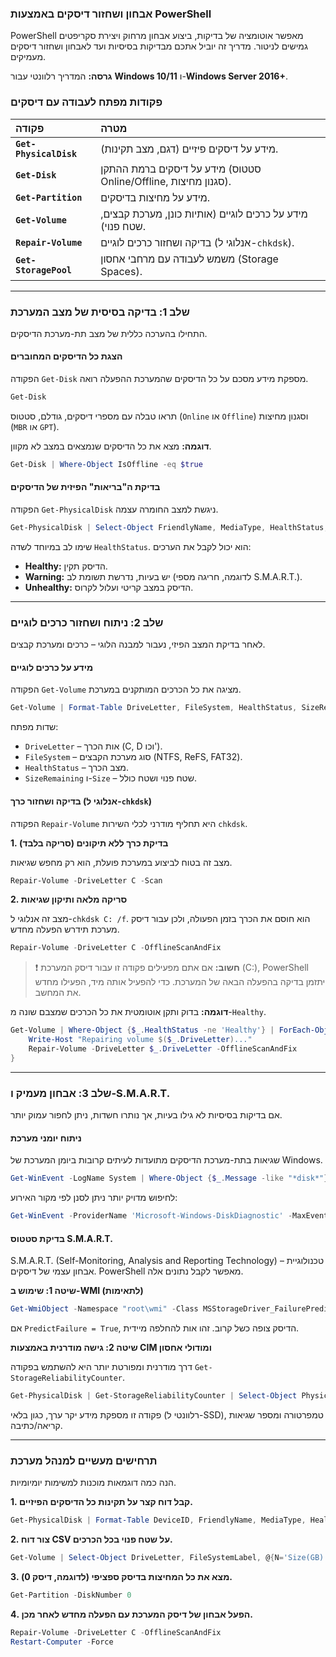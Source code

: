 ### אבחון ושחזור דיסקים באמצעות PowerShell

PowerShell מאפשר אוטומציה של בדיקות, ביצוע אבחון מרחוק ויצירת סקריפטים גמישים לניטור. מדריך זה יוביל אתכם מבדיקות בסיסיות ועד לאבחון ושחזור דיסקים מעמיקים.

**גרסה:** המדריך רלוונטי עבור **Windows 10/11** ו-**Windows Server 2016+**.

### פקודות מפתח לעבודה עם דיסקים

| פקודה | מטרה |
| :--- | :--- |
| **`Get-PhysicalDisk`** | מידע על דיסקים פיזיים (דגם, מצב תקינות). |
| **`Get-Disk`** | מידע על דיסקים ברמת ההתקן (סטטוס Online/Offline, סגנון מחיצות). |
| **`Get-Partition`** | מידע על מחיצות בדיסקים. |
| **`Get-Volume`** | מידע על כרכים לוגיים (אותיות כונן, מערכת קבצים, שטח פנוי). |
| **`Repair-Volume`** | בדיקה ושחזור כרכים לוגיים (אנלוגי ל-`chkdsk`). |
| **`Get-StoragePool`** | משמש לעבודה עם מרחבי אחסון (Storage Spaces). |

---

### שלב 1: בדיקה בסיסית של מצב המערכת

התחילו בהערכה כללית של מצב תת-מערכת הדיסקים.

#### הצגת כל הדיסקים המחוברים

הפקודה `Get-Disk` מספקת מידע מסכם על כל הדיסקים שהמערכת ההפעלה רואה.

```powershell
Get-Disk
```

תראו טבלה עם מספרי דיסקים, גודלם, סטטוס (`Online` או `Offline`) וסגנון מחיצות (`MBR` או `GPT`).

**דוגמה:** מצא את כל הדיסקים שנמצאים במצב לא מקוון.
```powershell
Get-Disk | Where-Object IsOffline -eq $true
```

#### בדיקת ה"בריאות" הפיזית של הדיסקים

הפקודה `Get-PhysicalDisk` ניגשת למצב החומרה עצמה.

```powershell
Get-PhysicalDisk | Select-Object FriendlyName, MediaType, HealthStatus, OperationalStatus
```
שימו לב במיוחד לשדה `HealthStatus`. הוא יכול לקבל את הערכים:
*   **Healthy:** הדיסק תקין.
*   **Warning:** יש בעיות, נדרשת תשומת לב (לדוגמה, חריגה מספי S.M.A.R.T.).
*   **Unhealthy:** הדיסק במצב קריטי ועלול לקרוס.

---

### שלב 2: ניתוח ושחזור כרכים לוגיים

לאחר בדיקת המצב הפיזי, נעבור למבנה הלוגי – כרכים ומערכת קבצים.

#### מידע על כרכים לוגיים

הפקודה `Get-Volume` מציגה את כל הכרכים המותקנים במערכת.

```powershell
Get-Volume | Format-Table DriveLetter, FileSystem, HealthStatus, SizeRemaining, Size
```

שדות מפתח:
*   `DriveLetter` – אות הכרך (C, D וכו').
*   `FileSystem` – סוג מערכת הקבצים (NTFS, ReFS, FAT32).
*   `HealthStatus` – מצב הכרך.
*   `SizeRemaining` ו-`Size` – שטח פנוי ושטח כולל.

#### בדיקה ושחזור כרך (אנלוגי ל-`chkdsk`)

הפקודה `Repair-Volume` היא תחליף מודרני לכלי השירות `chkdsk`.

**1. בדיקת כרך ללא תיקונים (סריקה בלבד)**

מצב זה בטוח לביצוע במערכת פועלת, הוא רק מחפש שגיאות.

```powershell
Repair-Volume -DriveLetter C -Scan
```

**2. סריקה מלאה ותיקון שגיאות**

מצב זה אנלוגי ל-`chkdsk C: /f`. הוא חוסם את הכרך בזמן הפעולה, ולכן עבור דיסק מערכת תידרש הפעלה מחדש.

```powershell
Repair-Volume -DriveLetter C -OfflineScanAndFix
```

> ❗️ **חשוב:** אם אתם מפעילים פקודה זו עבור דיסק המערכת (C:), PowerShell יתזמן בדיקה בהפעלה הבאה של המערכת. כדי להפעיל אותה מיד, הפעילו מחדש את המחשב.

**דוגמה:** בדוק ותקן אוטומטית את כל הכרכים שמצבם שונה מ-`Healthy`.

```powershell
Get-Volume | Where-Object {$_.HealthStatus -ne 'Healthy'} | ForEach-Object {
    Write-Host "Repairing volume $($_.DriveLetter)..."
    Repair-Volume -DriveLetter $_.DriveLetter -OfflineScanAndFix
}
```

---

### שלב 3: אבחון מעמיק ו-S.M.A.R.T.

אם בדיקות בסיסיות לא גילו בעיות, אך נותרו חשדות, ניתן לחפור עמוק יותר.

#### ניתוח יומני מערכת

שגיאות בתת-מערכת הדיסקים מתועדות לעיתים קרובות ביומן המערכת של Windows.

```powershell
Get-WinEvent -LogName System | Where-Object {$_.Message -like "*disk*"} | Select-Object -First 20
```
לחיפוש מדויק יותר ניתן לסנן לפי מקור האירוע:
```powershell
Get-WinEvent -ProviderName 'Microsoft-Windows-DiskDiagnostic' -MaxEvents 10
```

#### בדיקת סטטוס S.M.A.R.T.

S.M.A.R.T. (Self-Monitoring, Analysis and Reporting Technology) – טכנולוגיית אבחון עצמי של דיסקים. PowerShell מאפשר לקבל נתונים אלה.

**שיטה 1: שימוש ב-WMI (לתאימות)**
```powershell
Get-WmiObject -Namespace "root\wmi" -Class MSStorageDriver_FailurePredictStatus
```
אם `PredictFailure = True`, הדיסק צופה כשל קרוב. זהו אות להחלפה מיידית.

**שיטה 2: גישה מודרנית באמצעות CIM ומודולי אחסון**

דרך מודרנית ומפורטת יותר היא להשתמש בפקודה `Get-StorageReliabilityCounter`.

```powershell
Get-PhysicalDisk | Get-StorageReliabilityCounter | Select-Object PhysicalDisk, Wear, Temperature, ReadErrorsTotal, WriteErrorsTotal
```
פקודה זו מספקת מידע יקר ערך, כגון בלאי (רלוונטי ל-SSD), טמפרטורה ומספר שגיאות קריאה/כתיבה.

---

### תרחישים מעשיים למנהל מערכת

הנה כמה דוגמאות מוכנות למשימות יומיומיות.

**1. קבל דוח קצר על תקינות כל הדיסקים הפיזיים.**
```powershell
Get-PhysicalDisk | Format-Table DeviceID, FriendlyName, MediaType, HealthStatus, OperationalStatus
```

**2. צור דוח CSV על שטח פנוי בכל הכרכים.**
```powershell
Get-Volume | Select-Object DriveLetter, FileSystemLabel, @{N='Size(GB)';E={[math]::Round($_.Size / 1GB, 2)}}, @{N='FreeSpace(GB)';E={[math]::Round($_.SizeRemaining / 1GB, 2)}} | Export-Csv -Path C:\Reports\DiskSpace.csv -NoTypeInformation -Encoding UTF8
```

**3. מצא את כל המחיצות בדיסק ספציפי (לדוגמה, דיסק 0).**
```powershell
Get-Partition -DiskNumber 0
```

**4. הפעל אבחון של דיסק המערכת עם הפעלה מחדש לאחר מכן.**
```powershell
Repair-Volume -DriveLetter C -OfflineScanAndFix
Restart-Computer -Force
```
